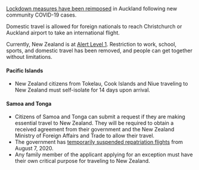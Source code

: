 [Lockdown measures have been reimposed](https://www.garda.com/crisis24/news-alerts/367891/new-zealand-lockdown-measure-reimposed-in-auckland-from-august-12-following-confirmation-of-new-covid-19-cases-update-20) in Auckland following new community COVID-19 cases.

Domestic travel is allowed for foreign nationals to reach Christchurch or Auckland airport to take an international flight.

Currently, New Zealand is at [Alert Level 1](https://uniteforrecovery.govt.nz/covid-19/covid-19-alert-system/alert-level-1/#life-at-alert-level-1). Restriction to work, school, sports, and domestic travel has been removed, and people can get together without limitations.

#### Pacific Islands

- New Zealand citizens from Tokelau, Cook Islands and Niue traveling to New Zealand must self-isolate for 14 days upon arrival.

#### Samoa and Tonga

- Citizens of Samoa and Tonga can submit a request if they are making essential travel to New Zealand. They will be required to obtain a received agreement from their government and the New Zealand Ministry of Foreign Affairs and Trade to allow their travel.
- The government has [temporarily suspended repatriation flights](https://www.garda.com/crisis24/news-alerts/366466/samoa-authorities-temporarily-suspend-repatriation-flights-from-august-7-update-10) from August 7, 2020.
- Any family member of the applicant applying for an exception must have their own critical purpose for traveling to New Zealand.
